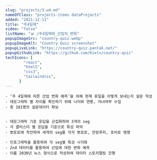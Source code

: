 ```yaml
---
slug: "projects/3-w4.md"
nameOfClass: "projects-items dataProjects"
added: "2021-12-11"
title: "주4일제"
video: "false"
listName: "📊 /주4일제와_산업의_변화"
popupImageSrc: "country-quiz.webp"
popupImageAlt: "Country Quiz screenshot"
popupLiveLink: "https://country-quiz.pantak.net/"
popupGithubLink: "https://github.com/Kielx/country-quiz"
techIcons: [
        "react",
        "html5",
        "css3",
        "tailwindcss",
      ]
---
```


    - ‘주 4일제에 따른 산업 변화 예측’을 위해 현재 휴일을 어떻게 보내는지 설문 작성
    - 데모그래픽 별 차이를 확인하기 위해 나이와 연봉, 자녀여부 수집
    - 총 181명의 설문데이터 확보


    - 데모그래픽 기준 응답을 군집화하여 3개의 seg
    - 각 클러스터 별 응답을 기준으로 특성 파악 
    - 뽀로로에 착안하여 세개의 seg를 각각 뽀로로, 잔망루피, 포비로 명명 

    - 인포그래픽을 활용하여 각 seg별 특성 시각화 
    - 2nd 데이터를 활용하여 산업에 대한 변화 예측
    - 이를 2030년 뉴스 형식으로 작성하여 데이터 스토리텔링 진행 
   